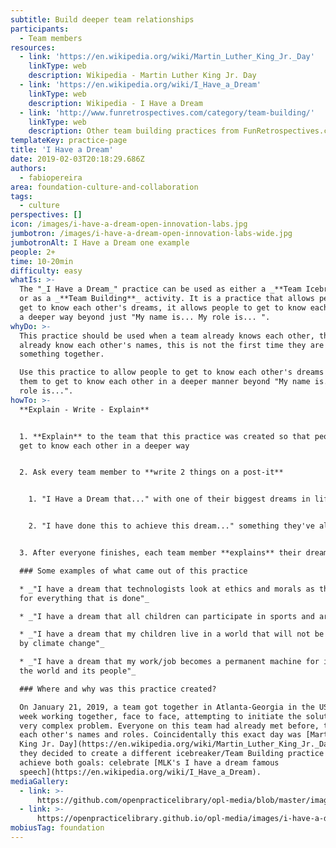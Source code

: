 ```yaml
---
subtitle: Build deeper team relationships
participants:
  - Team members
resources:
  - link: 'https://en.wikipedia.org/wiki/Martin_Luther_King_Jr._Day'
    linkType: web
    description: Wikipedia - Martin Luther King Jr. Day
  - link: 'https://en.wikipedia.org/wiki/I_Have_a_Dream'
    linkType: web
    description: Wikipedia - I Have a Dream
  - link: 'http://www.funretrospectives.com/category/team-building/'
    linkType: web
    description: Other team building practices from FunRetrospectives.com
templateKey: practice-page
title: 'I Have a Dream'
date: 2019-02-03T20:18:29.686Z
authors:
  - fabiopereira
area: foundation-culture-and-collaboration
tags:
  - culture
perspectives: []
icon: /images/i-have-a-dream-open-innovation-labs.jpg
jumbotron: /images/i-have-a-dream-open-innovation-labs-wide.jpg
jumbotronAlt: I Have a Dream one example
people: 2+
time: 10-20min
difficulty: easy
whatIs: >-
  The "_I Have a Dream_" practice can be used as either a _**Team Icebreaker**_
  or as a _**Team Building**_ activity. It is a practice that allows people to
  get to know each other's dreams, it allows people to get to know each other in
  a deeper way beyond just "My name is... My role is... ".
whyDo: >-
  This practice should be used when a team already knows each other, they
  already know each other's names, this is not the first time they are doing
  something together.

  Use this practice to allow people to get to know each other's dreams and allow
  them to get to know each other in a deeper manner beyond "My name is... My
  role is...".
howTo: >-
  **Explain - Write - Explain**


  1. **Explain** to the team that this practice was created so that people can
  get to know each other in a deeper way


  2. Ask every team member to **write 2 things on a post-it**


    1. "I Have a Dream that..." with one of their biggest dreams in life


    2. "I have done this to achieve this dream..." something they've already done in order to achieve the dream


  3. After everyone finishes, each team member **explains** their dream.

  ### Some examples of what came out of this practice

  * _"I have a dream that technologists look at ethics and morals as the basis
  for everything that is done"_

  * _"I have a dream that all children can participate in sports and arts"_

  * _"I have a dream that my children live in a world that will not be destroyed
  by climate change"_

  * _"I have a dream that my work/job becomes a permanent machine for improving
  the world and its people"_

  ### Where and why was this practice created?

  On January 21, 2019, a team got together in Atlanta-Georgia in the US for a
  week working together, face to face, attempting to initiate the solution of a
  very complex problem. Everyone on this team had already met before, they knew
  each other's names and roles. Coincidentally this exact day was [Martin Luther
  King Jr. Day](https://en.wikipedia.org/wiki/Martin_Luther_King_Jr._Day) and
  they decided to create a different icebreaker/Team Building practice to
  achieve both goals: celebrate [MLK's I have a dream famous
  speech](https://en.wikipedia.org/wiki/I_Have_a_Dream).
mediaGallery:
  - link: >-
      https://github.com/openpracticelibrary/opl-media/blob/master/images/i-have-a-dream-open-innovation-labs.jpg?raw=true
  - link: >-
      https://openpracticelibrary.github.io/opl-media/images/i-have-a-dream-open-innovation-labs-wide.jpg
mobiusTag: foundation
---
```

